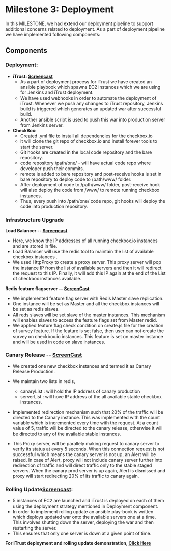 # Milestone 3: Deployment

In this MILESTONE, we had extend our deployment pipeline to support additional concerns related to deployment. As a part of deployment pipeline we have implemented following components:

## **Components**

### Deployment:
  - **iTrust: [Screencast](https://youtu.be/08RNE_Ie7uY)**
    -  As a part of deployment process for iTrust we have created an ansible playbook which spawns EC2 instances which we are using for Jenkins and iTrust deployment.
    - We have used webhooks in order to automate the deployment of iTrust. Whenever we push any changes to iTrust repository, Jenkins build is triggered which generates an updated war after successful build.
    - Another ansible script is used to push this war into production server from Jenkins server.
  - **CheckBox:**
    - Created .yml file to install all dependencies for the checkbox.io
    - it will clone the git repo of checkbox.io and install forever tools to start the server.
    - Git hooks are created in the local code repository and the bare repository.
    - code repository /path/one/ - will have actual code repo where developer push their commits.
    - remote is added to bare repository and post-receive hooks is set in bare repository to deploy code to /path/www/ folder.
    - After deployment of code to /path/www/ folder, post-receive hook will also deploy the code from /www/ to remote running checkbox instances.
    - Thus, every push into /path/one/ code repo, git hooks will deploy the code into production repository.
    
### Infrastructure Upgrade 
**Load Balancer -- [Screencast](https://youtu.be/0Rup1Jx7QHQ)**
- Here, we know the IP addresses of all running checkbox.io instances and are stored in file.
- Load Balancer will use the redis tool to maintain the list of available checkbox instances .
- We used HttpProxy to create a proxy server. This proxy server will pop the instance IP from the list of available servers and then it will redirect the request to this IP. Finally, it will add this IP again at the end of the List of checkbox instances available.

**Redis feature flagserver -- [ScreenCast](https://youtu.be/CH-1jw8zY-g)**
- We implemented feature flag server with Redis Master slave replication.
- One instance will be set as Master and all the checkbox instances will be set as redis slaves.
-  All reds slaves will be set slave of the master instances. This mechanism will enables slaves to access the feature flags set from Master redid.
 - We applied feature flag check condition on create.js file for the creation of survey feature. If the feature is set false, then user can not create the survey on checkbox.io instances. This feature is set on master instance and will be used in code on slave instances.
 
### Canary Release  -- [ScreenCast](https://youtu.be/xctGTtVx3yY)
- We created one new checkbox instances and termed it as Canary Release Production.
- We maintain two lists in redis,
  -  canaryList : will hold the IP address of canary production
  -  serverList :  will hove IP address of the all available stable checkbox instances.

- Implemented redirection mechanism such that 20% of the traffic will be directed to the Canary instance. This was implemented with the count variable which is incremented every time with the request. At a count value of 5, traffic will be directed to the canary release, otherwise it will be directed to any of the available stable instances.
- This Proxy server, will be parallely making request to canary server to verify its status at every 5 seconds. When this connection request is not successful which means the canary server is not up, an Alert will be raised. In case of Alert, proxy will not include canary server further into redirection of traffic and will direct traffic only to the stable staged servers. When the canary prod server is up again, Alert is dismissed and proxy will start redirecting 20% of its traffic to canary again.

### Rolling Update[Screencast](https://youtu.be/08RNE_Ie7uY):
 - 5 instances of EC2 are launched and iTrust is deployed on each of them using the deployment strategy mentioned in Deployment component.
  - In order to implement rolling update an ansible play-book is written which deploys updated war onto the available servers one at a time. This involves shutting down the server, deploying the war and then restarting the server.
  - This ensures that only one server is down at a given point of time.

**For iTrust deployment and rolling update demonstration, [Click Here](https://youtu.be/08RNE_Ie7uY)**
